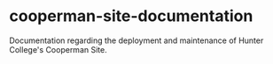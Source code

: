 # cooperman-site-documentation
Documentation regarding the deployment and maintenance of Hunter College's Cooperman Site.
